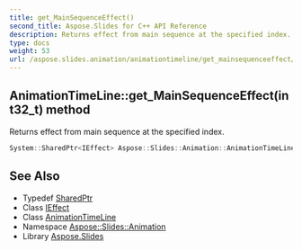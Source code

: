 ```yaml
---
title: get_MainSequenceEffect()
second_title: Aspose.Slides for C++ API Reference
description: Returns effect from main sequence at the specified index.
type: docs
weight: 53
url: /aspose.slides.animation/animationtimeline/get_mainsequenceeffect/
---
```

## AnimationTimeLine::get_MainSequenceEffect(int32_t) method


Returns effect from main sequence at the specified index.

```cpp
System::SharedPtr<IEffect> Aspose::Slides::Animation::AnimationTimeLine::get_MainSequenceEffect(int32_t index) override
```

## See Also

* Typedef [SharedPtr](../../../system/sharedptr/)
* Class [IEffect](../../ieffect/)
* Class [AnimationTimeLine](../)
* Namespace [Aspose::Slides::Animation](../../)
* Library [Aspose.Slides](../../../)